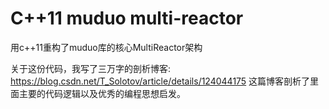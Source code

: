 # C++11 muduo multi-reactor
用c++11重构了muduo库的核心MultiReactor架构

关于这份代码，我写了三万字的剖析博客: https://blog.csdn.net/T_Solotov/article/details/124044175
这篇博客剖析了里面主要的代码逻辑以及优秀的编程思想启发。
